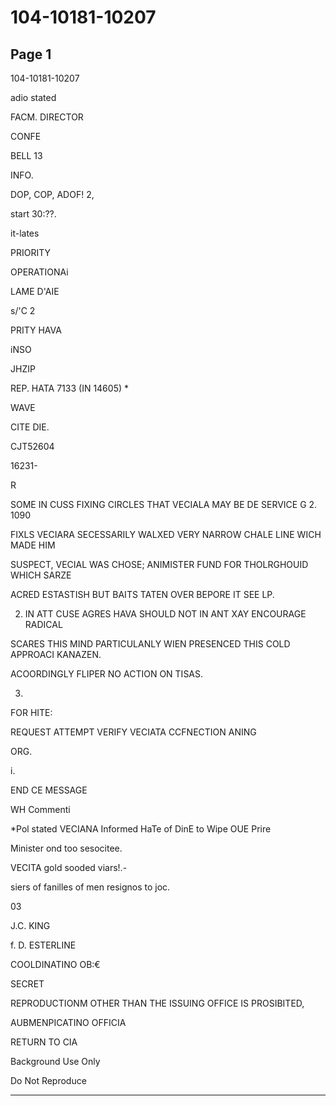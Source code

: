 # 104-10181-10207

## Page 1

104-10181-10207

adio stated

FACM. DIRECTOR

CONFE

BELL 13

INFO.

DOP, COP, ADOF! 2,

start 30:??.

it-lates

PRIORITY

OPERATIONAi

LAME D'AIE

s/'C 2

PRITY HAVA

iNSO

JHZIP

REP. HATA 7133 (IN 14605) *

WAVE

CITE DIE.

CJT52604

16231-

R

SOME IN CUSS FIXING CIRCLES THAT VECIALA MAY BE DE SERVICE G 2. 1090

FIXLS VECIARA SECESSARILY WALXED VERY NARROW CHALE LINE WICH MADE HIM

SUSPECT, VECIAL WAS CHOSE; ANIMISTER FUND FOR THOLRGHOUID WHICH SARZE

ACRED ESTASTISH BUT BAITS TATEN OVER BEPORE IT SEE LP.

2. IN ATT CUSE AGRES HAVA SHOULD NOT IN ANT XAY ENCOURAGE RADICAL

SCARES THIS MIND PARTICULANLY WIEN PRESENCED THIS COLD APPROACI KANAZEN.

ACOORDINGLY FLIPER NO ACTION ON TISAS.

3.

FOR HITE:

REQUEST ATTEMPT VERIFY VECIATA CCFNECTION ANING

ORG.

i.

END CE MESSAGE

WH Commenti

*Pol stated VECIANA Informed HaTe of DinE to Wipe OUE Prire

Minister ond too sesocitee.

VECITA gold sooded viars!.-

siers of fanilles of men resignos to joc.

03

J.C. KING

f. D. ESTERLINE

COOLDINATINO OB:€

SECRET

REPRODUCTIONM OTHER THAN THE ISSUING OFFICE IS PROSIBITED,

AUBMENPICATINO OFFICIA

RETURN TO CIA

Background Use Only

Do Not Reproduce

---

